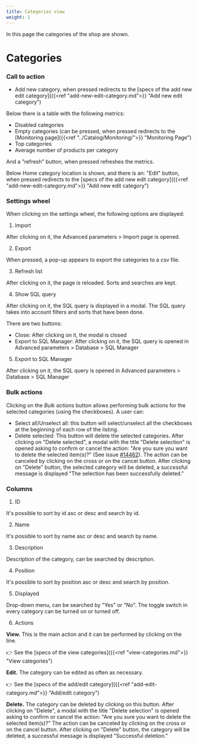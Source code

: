 ```yaml
---
title: Categories view
weight: 1
---
```


In this page the categories of the shop are shown.

# Categories

### Call to action

 - Add new category, when pressed redirects to the [specs of the add new edit category]({{<ref "add-new-edit-category.md">}} "Add new edit category") 

Below there is a table with the following metrics:

 - Disabled categories
 - Empty categories (can be pressed, when pressed redirects to the [Monitoring page]({{<ref "../Catalog/Monitoring/">}} "Monitoring Page")
 - Top categories
 - Average number of products per category

And a "refresh" button, when pressed refreshes the metrics.

Below Home category location is shown, and there is an: "Edit" button, when pressed redirects to the [specs of the add new edit category]({{<ref "add-new-edit-category.md">}} "Add new edit category") 

### Settings wheel

When clicking on the settings wheel, the following options are displayed:

1) Import

After clicking on it, the Advanced parameters > Import page is opened.

2) Export

When pressed, a pop-up appears to export the categories to a csv file.

3) Refresh list

After clicking on it, the page is reloaded. Sorts and searches are kept.

4) Show SQL query

After clicking on it, the SQL query is displayed in a modal. The SQL query takes into account filters and sorts that have been done.

There are two buttons:

- Close: After clicking on it, the modal is closed
- Export to SQL Manager: After clicking on it, the SQL query is opened in Advanced parameters > Database > SQL Manager

5) Export to SQL Manager

After clicking on it, the SQL query is opened in Advanced parameters > Database > SQL Manager

### Bulk actions

Clicking on the _Bulk actions_ button allows performing bulk actions for the selected categories (using the checkboxes). A user can:

- Select all/Unselect all: this button will select/unselect all the checkboxes at the beginning of each row of the listing.
- Delete selected: This button will delete the selected categories. 
After clicking on "Delete selected", a modal with the title "Delete selection" is opened asking to confirm or cancel the action: "Are you sure you want to delete the selected item(s)?" (See issue [#14462](https://github.com/PrestaShop/PrestaShop/issues/14462)). The action can be canceled by clicking on the cross or on the cancel button.
After clicking on "Delete" button, the selected category will be deleted, a successful message is displayed "The selection has been successfully deleted."

### Columns

1) ID

It's possible to sort by id asc or desc and search by id.

2) Name

It's possible to sort by name asc or desc and search by name.

3) Description

Description of the category, can be searched by description.

4) Position

It's possible to sort by position asc or desc and search by position.

5) Displayed

Drop-down menu, can be searched by "Yes" or "No". The toggle switch in every category can be turned on or turned off.

6) Actions

**View.** This is the main action and it can be performed by clicking on the line. 

👉 See the [specs of the view categories]({{<ref "view-categories.md">}} "View categories") 

**Edit.** The category can be edited as often as necessary.

👉 See the [specs of the add/edit category]({{<ref "add-edit-category.md">}} "Add/edit category") 

**Delete.** The category can be deleted by clicking on this button. After clicking on "Delete", a modal with the title "Delete selection" is opened asking to confirm or cancel the action: "Are you sure you want to delete the selected item(s)?"
The action can be canceled by clicking on the cross or on the cancel button.
After clicking on "Delete" button, the category will be deleted, a successful message is displayed "Successful deletion."
